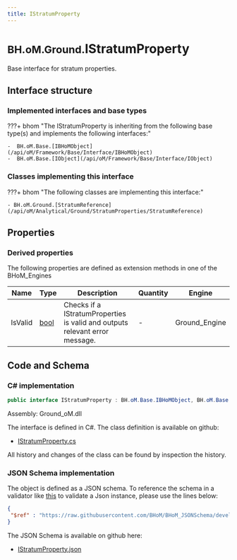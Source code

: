 ```yaml
---
title: IStratumProperty
---
```


# <small>BH.oM.Ground.</small>**IStratumProperty**

Base interface for stratum properties.

## Interface structure

### Implemented interfaces and base types

???+ bhom "The IStratumProperty is inheriting from the following base type(s) and implements the following interfaces:"

    -  BH.oM.Base.[IBHoMObject](/api/oM/Framework/Base/Interface/IBHoMObject)
    -  BH.oM.Base.[IObject](/api/oM/Framework/Base/Interface/IObject)


### Classes implementing this interface

???+ bhom "The following classes are implementing this interface:"

    - BH.oM.Ground.[StratumReference](/api/oM/Analytical/Ground/StratumProperties/StratumReference)


## Properties

### Derived properties

The following properties are defined as extension methods in one of the BHoM_Engines

| Name             | Type             | Description      | Quantity         | Engine           |
|------------------|------------------|------------------|------------------|------------------|
| IsValid | [bool](https://learn.microsoft.com/en-us/dotnet/api/System.Boolean?view=netstandard-2.0) | Checks if a IStratumProperties is valid and outputs relevant error message. | - | Ground_Engine |


## Code and Schema

### C# implementation

``` C# title="C#"
public interface IStratumProperty : BH.oM.Base.IBHoMObject, BH.oM.Base.IObject
```

Assembly: Ground_oM.dll

The interface is defined in C#. The class definition is available on github:

- [IStratumProperty.cs](https://github.com/BHoM/BHoM/blob/develop/Ground_oM/StratumProperties\IStratumProperty.cs)

All history and changes of the class can be found by inspection the history.
### JSON Schema implementation

The object is defined as a JSON schema. To reference the schema in a validator like [this](https://www.jsonschemavalidator.net/) to validate a Json instance, please use the lines below:

``` json title="JSON Schema"
{
 "$ref" : "https://raw.githubusercontent.com/BHoM/BHoM_JSONSchema/develop/Ground_oM/IStratumProperty.json"
}
```

The JSON Schema is available on github here:

- [IStratumProperty.json](https://github.com/BHoM/BHoM_JSONSchema/blob/develop/Ground_oM/IStratumProperty.json)
